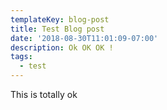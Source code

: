 ```yaml
---
templateKey: blog-post
title: Test Blog post
date: '2018-08-30T11:01:09-07:00'
description: Ok OK OK !
tags:
  - test
---
```

This is totally ok
